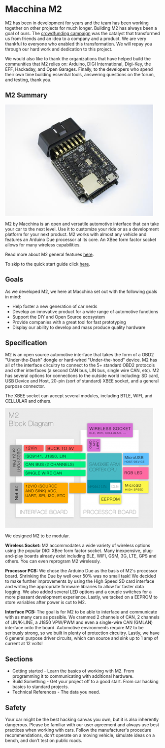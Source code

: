 Macchina M2
===========



M2 has been in development for years and the team has been working together on other projects for much longer. Building M2 has always been a goal of ours. The [crowdfunding campaign](https://www.kickstarter.com/projects/1029808658/macchina-the-ultimate-tool-for-taking-control-of-y) was the catalyst that transformed us from friends and an idea to a company and a product. We are very thankful to everyone who enabled this transformation. We will repay you through our hard work and dedication to this project.

We would also like to thank the organizations that have helped build the communities that M2 relies on: Arduino, DIGI International, Digi-Key, the EFF, Hackaday, and Open Garages. Finally, to the developers who spend their own time building essential tools, answering questions on the forum, and testing, thank you.

## M2 Summary

<img src="/images/IMG_6049a5c9.jpg" width="480"/>

M2 by Macchina is an open and versatile automotive interface that can take your car to the next level. Use it to customize your ride or as a development platform for your next product. M2 works with almost any vehicle and features an Arduino Due processor at its core. An XBee form factor socket allows for many wireless capabilities.

Read more about M2 general features [here](https://www.macchina.cc/m2-introduction).

To skip to the quick start guide click [here](http://docs.macchina.cc/m2/getting-started/README.html).

## Goals

As we developed M2, we here at Macchina set out with the following goals in mind:

- Help foster a new generation of car nerds
- Develop an innovative product for a wide range of automotive functions
- Support the DIY and Open Source ecosystem
- Provide companies with a great tool for fast prototyping
- Display our ability to develop and mass produce quality hardware

## Specification

M2 is an open source automotive interface that takes the form of a OBD2 "Under-the-Dash" dongle or hard-wired "Under-the-hood" device. M2 has all of the interface circuitry to connect to the 5+ standard OBD2 protocols and other interfaces (a second CAN bus, LIN bus, single wire CAN, etc). M2 has several options for connections to the outside world including: SD card, USB Device and Host, 20-pin (sort of standard) XBEE socket, and a general purpose connector.

The XBEE socket can accept several modules, including BTLE, WIFI, and CELLULAR and others.

<img src="/images/blockdiagram3_0_10efe.png" width="480" height="388" />

We designed M2 to be modular.

**Wireless Socket:** M2 accommodates a wide variety of wireless options using the popular DIGI XBee form factor socket. Many inexpensive, plug-and-play boards already exist including BLE, WIFI, GSM, 3G, LTE, GPS and others. You can even reprogram M2 wirelessly.

**Processor PCB:** We chose the Arduino Due as the basis of M2's processor board. Shrinking the Due by well over 50% was no small task! We decided to make further improvements by using the High Speed SD card interface and writing the appropriate firmware libraries to allow for faster data logging. We also added several LED options and a couple switches for a more pleasant development experience. Lastly, we tacked on a EEPROM to store variables after power is cut to M2.

**Interface PCB:** The goal is for M2 to be able to interface and communicate with as many cars as possible. We crammed 2 channels of CAN, 2 channels of LIN/K-LINE, a J1850 VPW/PWM and even a single-wire CAN (GMLAN) interface onto the board. Automotive environments require M2 to be seriously strong, so we built in plenty of protection circuitry. Lastly, we have 6 general purpose driver circuits, which can source and sink up to 1 amp of current at 12 volts!

## Sections

- Getting started - Learn the basics of working with M2. From programming it to communicating with additional hardware.
- Build Something - Get your project off to a good start. From car hacking basics to standard projects.
- Technical References - The data you need.

## Safety

Your car might be the best hacking canvas you own, but it is also inherently dangerous. Please be familiar with our user agreement and always use best practices when working with cars. Follow the manufacturer's procedure recommendations, don’t operate on a moving vehicle, simulate ideas on a bench, and don’t test on public roads.

